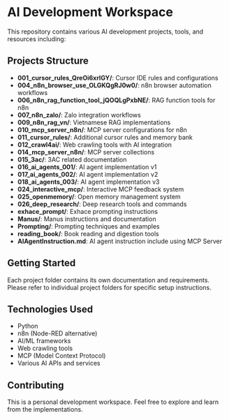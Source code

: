 # AI Development Workspace

This repository contains various AI development projects, tools, and resources including:

## Projects Structure

- **001_cursor_rules_QreOi6xrlGY/**: Cursor IDE rules and configurations
- **004_n8n_browser_use_OLGKQgRJ0w0/**: n8n browser automation workflows
- **006_n8n_rag_function_tool_jQOQLgPxbNE/**: RAG function tools for n8n
- **007_n8n_zalo/**: Zalo integration workflows
- **009_n8n_rag_vn/**: Vietnamese RAG implementations
- **010_mcp_server_n8n/**: MCP server configurations for n8n
- **011_cursor_rules/**: Additional cursor rules and memory bank
- **012_crawl4ai/**: Web crawling tools with AI integration
- **014_mcp_server_n8n/**: MCP server collections
- **015_3ac/**: 3AC related documentation
- **016_ai_agents_001/**: AI agent implementation v1
- **017_ai_agents_002/**: AI agent implementation v2
- **018_ai_agents_003/**: AI agent implementation v3
- **024_interactive_mcp/**: Interactive MCP feedback system
- **025_openmemory/**: Open memory management system
- **026_deep_research/**: Deep research tools and commands
- **exhace_prompt/**: Exhace prompting instructions
- **Manus/**: Manus instructions and documentation
- **Prompting/**: Prompting techniques and examples
- **reading_book/**: Book reading and digestion tools
- **AIAgentInstruction.md**: AI agent instruction include using MCP Server

## Getting Started

Each project folder contains its own documentation and requirements. Please refer to individual project folders for specific setup instructions.

## Technologies Used

- Python
- n8n (Node-RED alternative)
- AI/ML frameworks
- Web crawling tools
- MCP (Model Context Protocol)
- Various AI APIs and services

## Contributing

This is a personal development workspace. Feel free to explore and learn from the implementations.
